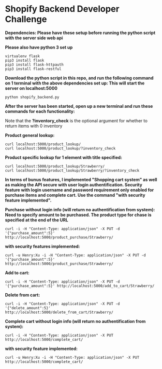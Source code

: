 # Shopify Backend Developer Challenge

**Dependencies: Please have these setup before running the python script with the server side web api**

**Please also have python 3 set up**
```
virtualenv flask
pip3 install flask
pip3 install flask-httpauth
pip3 install flask-restful
```

**Download the python script in this repo, and run the following command on 1 terminal with the above dependencies set up: This will start the server on localhost:5000**
```
python shopify_backend.py
```
**After the server has been started, open up a new terminal and run these commands for each functionality:**

Note that the **?inventory_check** is the optional argument for whether to return items with 0 inventory

**Product general lookup:**
```
curl localhost:5000/product_lookup/
curl localhost:5000/product_lookup/?inventory_check
```
**Product specific lookup for 1 element with title specified:**
```
curl localhost:5000/product_lookup/Strawberry/
curl localhost:5000/product_lookup/Strawberry/?inventory_check
```

**In terms of bunus features, I implemented "Shopping cart system" as well as making the API secure with user login authentification. Security feature with login username and password requirement only enabled for purchase items and complete cart. Use the command "with security feature implemented".**

**Purchase without login info (will return no authentification from system): Need to specify amount to be purchased. The product type for chase is specified at the end of the URL**
```
curl -i -H "Content-Type: application/json" -X PUT -d '{"purchase_amount":5}' http://localhost:5000/product_purchase/Strawberry/
```

**with security features implemented:**
```
curl -u Henry:Xu -i -H "Content-Type: application/json" -X PUT -d '{"purchase_amount":5}' http://localhost:5000/product_purchase/Strawberry/
```

**Add to cart:**
```
curl -i -H "Content-Type: application/json" -X PUT -d '{"purchase_amount":5}' http://localhost:5000/add_to_cart/Strawberry/
```
**Delete from cart:**
```
curl -i -H "Content-Type: application/json" -X PUT -d '{"delete_amount":5}' http://localhost:5000/delete_from_cart/Strawberry/
```
**Complete cart without login info (will return no authentification from system):**
```
curl -i -H "Content-Type: application/json" -X PUT http://localhost:5000/complete_cart/
```
**with security feature implemented:**
```
curl -u Henry:Xu -i -H "Content-Type: application/json" -X PUT http://localhost:5000/complete_cart/
```
